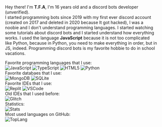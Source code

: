 Hey there! I'm **T.F.A**, I'm 16 years old and a discord bots developer (unverified).<br>I started programming bots since 2019 with my first ever discord account (created on 2017 and deleted in 2020 because It got hacked), I was a noobie and I don't understand programming languages. I started watching some tutorials about discord bots and I started understand how everything works. I used the language **JavaScript** because it is not too complicated like Python, because in Python, you need to make everything in order, but in JS, indeed. Programming discord bots is my favorite hobbie to do in school vacations.

Favorite programming languages that I use:<br>
![JavaScript](https://img.shields.io/badge/JavaScript-F7DF1E?style=for-the-badge&logo=javascript&logoColor=black) ![TypeScript](https://img.shields.io/badge/TypeScript-007ACC?style=for-the-badge&logo=typescript&logoColor=white) ![HTML5](https://img.shields.io/badge/HTML5-E34F26?style=for-the-badge&logo=html5&logoColor=white) ![Python](	https://img.shields.io/badge/Python-14354C?style=for-the-badge&logo=python&logoColor=white)<br>
Favorite databaes that I use:<br>
![MongoDB](	https://img.shields.io/badge/MongoDB-4EA94B?style=for-the-badge&logo=mongodb&logoColor=white) ![SQLite](https://img.shields.io/badge/SQLite-07405E?style=for-the-badge&logo=sqlite&logoColor=white)<br>
Favorite IDEs that I use:<br>
![Replit](https://img.shields.io/badge/replit-667881?style=for-the-badge&logo=replit&logoColor=white) ![VSCode](	https://img.shields.io/badge/Visual_Studio_Code-0078D4?style=for-the-badge&logo=visual%20studio%20code&logoColor=white)<br>
Old IDEs that I used before:<br>
![Glitch](https://img.shields.io/badge/Glitch-2800ff?style=for-the-badge&logo=glitch&logoColor=white)<br>
Statistics:<br>
![Stats](https://github-readme-stats.vercel.app/api?username=TFAGaming&theme=blue-green)<br>
Most used languages on GitHub:<br>
![TopLang](	https://github-readme-stats.vercel.app/api/top-langs/?username=TFAGaming&theme=blue-green)<br>

